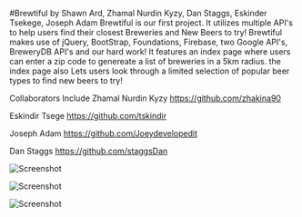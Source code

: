 
#Brewtiful
by Shawn Ard, Zhamal Nurdin Kyzy, Dan Staggs, Eskinder Tsekege, Joseph Adam
 Brewtiful is our first project. It utilizes multiple API's to help users find their closest Breweries and New Beers to try!
Brewtiful makes use of jQuery, BootStrap, Foundations, Firebase, two Google API's, BreweryDB API's and our hard work!
It features an index page where users can enter a zip code to genereate a list of breweries in a 5km radius. the index page also Lets users look through a limited selection of popular beer types to find new beers to try!

Collaborators Include
Zhamal Nurdin Kyzy
https://github.com/zhakina90

Eskindir Tsege
 https://github.com/tskindir
 
 Joseph Adam
 https://github.com/Joeydevelopedit
 
 Dan Staggs
 https://github.com/staggsDan

 
 ![Screenshot](https://shawnard.github.io/Brewtiful/assets/images/home.png)
 
  ![Screenshot](https://shawnard.github.io/Brewtiful/assets/images/About.png)
  
   ![Screenshot](https://shawnard.github.io/Brewtiful/assets/images/contactscrn.png)




